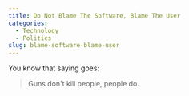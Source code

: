 ```yaml
---
title: Do Not Blame The Software, Blame The User
categories:
  - Technology
  - Politics
slug: blame-software-blame-user
---
```


You know that saying goes:
> Guns don't kill people, people do.
